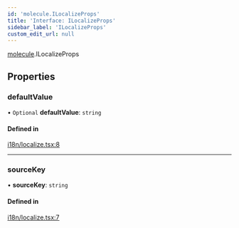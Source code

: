 ```yaml
---
id: 'molecule.ILocalizeProps'
title: 'Interface: ILocalizeProps'
sidebar_label: 'ILocalizeProps'
custom_edit_url: null
---
```


[molecule](../namespaces/molecule).ILocalizeProps

## Properties

### defaultValue

• `Optional` **defaultValue**: `string`

#### Defined in

[i18n/localize.tsx:8](https://github.com/DTStack/molecule/blob/ff1a27ef/src/i18n/localize.tsx#L8)

---

### sourceKey

• **sourceKey**: `string`

#### Defined in

[i18n/localize.tsx:7](https://github.com/DTStack/molecule/blob/ff1a27ef/src/i18n/localize.tsx#L7)
